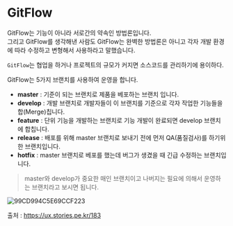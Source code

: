 # GitFlow

GitFlow는 기능이 아니라 서로간의 약속인 방법론입니다. <br>그리고 GitFlow를 생각해낸 사람도 GitFlow는 완벽한 방법론은 아니고 각자 개발 환경에 따라 수정하고 변형해서 사용하라고 말했습니다.

`GitFlow`는 협업을 하거나 프로젝트의 규모가 커지면 소스코드를 관리하기에 용이하다.

GitFlow는 5가지 브랜치를 사용하여 운영을 합니다.

* **master** : 기준이 되는 브랜치로 제품을 베포하는 브랜치 입니다.
* **develop** : 개발 브랜치로 개발자들이 이 브랜치를 기준으로 각자 작업한 기능들을 합(Merge)칩니다.
* **feature** : 단위 기능을 개발하는 브랜치로 기능 개발이 완료되면 develop 브랜치에 합칩니다.
* **release** : 배포를 위해 master 브랜치로 보내기 전에 먼저 QA(품질검사)를 하기위한 브랜치입니다.
* **hotfix** : master 브랜치로 베포를 했는데 버그가 생겼을 때 긴급 수정하는 브랜치입니다.


> master와 develop가 중요한 매인 브랜치이고 나버지는 필요에 의해서 운영하는 브랜치라고 보시면 됩니다.

![99CD994C5E69CCF223](https://user-images.githubusercontent.com/81547954/144524999-a1f4b4f4-8051-4ad2-ad5c-be099b32a8ad.png)

출처 : https://ux.stories.pe.kr/183
